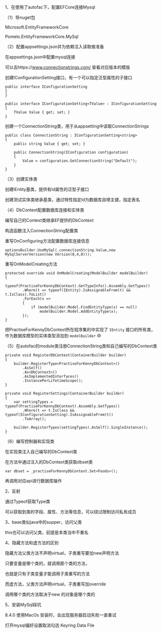 1、在使用了autofac下，配置EFCore连接Mysql

（1）导nuget包

Microsoft.EntityFrameworkCore

Pomelo.EntityFrameworkCore.MySql

（2）配置appsettings.json并为依赖注入读取做准备

在appsettings.json中配置mysql连接

可以去https://www.connectionstrings.com/ 查看对应版本的模版

创建IConfigurationSetting接口，有一个可以指定泛型属性的子接口

```
public interface IConfigurationSetting
{
}

public interface IConfigurationSetting<TValue> : IConfigurationSetting
{
    TValue Value { get; set; }
}
```

创建一个ConnectionString类，用于从appsetting中读取ConnectionStrings

```
public class ConnectionString : IConfigurationSetting<string>
{
    public string Value { get; set; }
    
    public ConnectionString(IConfiguration configuration)
    {
        Value = configuration.GetConnectionString("Default");
    }
}
```

（3）创建实体类

创建IEntity基类，提供有Id属性的泛型子接口

创建测试实体类继承基类，通过特性指定Id为数据库自增主键，指定表名



（4）DbContext配置数据库连接和实体类

编写自己的Context类继承EF提供的DbContext

构造函数注入ConnectionString配置类

重写OnConfiguring方法配置数据库连接信息

`optionsBuilder.UseMySql(_connectionString.Value,new MySqlServerVersion(new Version(8,4,0)));`

重写OnModelCreating方法

```
protected override void OnModelCreating(ModelBuilder modelBuilder)
{
    typeof(PractiseForKennyDbContext).GetTypeInfo().Assembly.GetTypes()
        .Where(t => typeof(IEntity).IsAssignableFrom(t) && t.IsClass).ToList()
        .ForEach(x =>
        {
            if (modelBuilder.Model.FindEntityType(x) == null)
                modelBuilder.Model.AddEntityType(x);
        });
}
```

把PractiseForKennyDbContext所在程序集的中实现了 `IEntity` 接口的所有类，作为数据库模型的实体类型添加到 `modelBuilder` 中



（5）在autofac的module类注册ConnectionString类和自己编写的DbContext类

```
private void RegisterDbContext(ContainerBuilder builder)
{
    builder.RegisterType<PractiseForKennyDbContext>()
        .AsSelf()
        .As<DbContext>()
        .AsImplementedInterfaces()
        .InstancePerLifetimeScope();
}

private void RegisterSettings(ContainerBuilder builder)
{
    var settingTypes = typeof(PractiseForKennyDbContext).Assembly.GetTypes()
        .Where(t => t.IsClass && typeof(IConfigurationSetting).IsAssignableFrom(t))
        .ToArray();

    builder.RegisterTypes(settingTypes).AsSelf().SingleInstance();
}
```



（6）编写控制器和实现类

在实现类注入自己编写的DbContext类

在方法中通过注入的DbContext类获取dbset类

```
var dbset = _practiseForKennyDbContext.Set<Foods>();
```

再调用对应api进行数据库操作



2、反射

通过Typeof获取Type类

可以获取到类的字段、属性、方法等信息，可以绕过限制访问私有成员



3、base类似java中的supper，访问父类

this也可以访问父类，前提是本类当中不重名



4、隐藏方法和虚方法的区别

隐藏方法父类方法不声明virtual，子类重写要加new声明方法

只要变量是哪个类的，就调用那个类的方法，

也就是只有子类变量才能调用子类重写的方法

而虚方法，父类方法声明virtual，子类重写加override

调用哪个类的方法取决于new 的对象是哪个类的



5、安装MySql踩坑

8.4.0 使用MacOs 安装时，会出现服务器启动失败一直重试

打开mysql偏好设置取消勾选 Keyring Data File